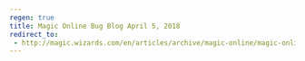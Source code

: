 ```yaml
---
regen: true
title: Magic Online Bug Blog April 5, 2018
redirect_to:
 - http://magic.wizards.com/en/articles/archive/magic-online/magic-online-bug-blog-april-5-2018-2018-04-05
---
```

